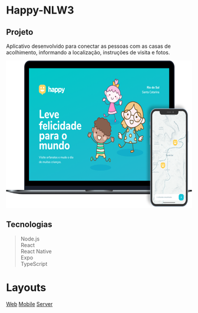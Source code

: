 # Happy-NLW3

## Projeto
  Aplicativo desenvolvido para conectar as pessoas com as casas de acolhimento, informando a localização, instruções de visita e fotos.
  
  <img src="https://github.com/GabrielBrotas/Happy-NLW3/blob/main/images/happy.png" width="700px" height="400px" />
  
## Tecnologias
  > Node.js <br />
  > React <br />
  > React Native <br />
  > Expo <br />
  > TypeScript <br />

# Layouts
  <a href="https://github.com/GabrielBrotas/Happy-NLW3/tree/main/web">Web</a>
  <a href="https://github.com/GabrielBrotas/Happy-NLW3/tree/main/mobile">Mobile</a>
  <a href="https://github.com/GabrielBrotas/Happy-NLW3/tree/main/server">Server</a>
